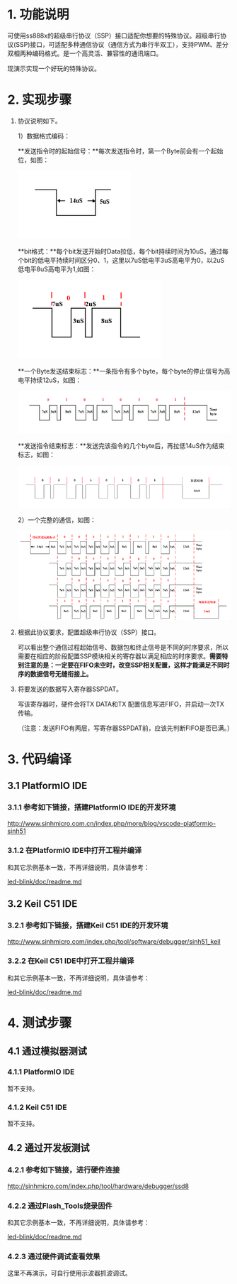 # 1. 功能说明
可使用ss888x的超级串行协议（SSP）接口适配你想要的特殊协议。超级串行协议(SSP)接口，可适配多种通信协议（通信方式为串行半双工），支持PWM、差分双相两种编码格式。是一个高灵活、兼容性的通讯端口。

现演示实现一个好玩的特殊协议。

# 2. 实现步骤

1. 协议说明如下。

   1）数据格式编码：

   **发送指令时的起始信号：**每次发送指令时，第一个Byte前会有一个起始位，如图：

   ![image](./ssp-hdq-test-StartFlag.GIF)

   **bit格式：**每个bit发送开始时Data拉低，每个bit持续时间为10uS，通过每个bit的低电平持续时间区分0、1，这里以7uS低电平3uS高电平为0，以2uS低电平8uS高电平为1,如图：

   ![image](./ssp-hdq-test-Data.GIF)

   **一个Byte发送结束标志：**一条指令有多个byte，每个byte的停止信号为高电平持续12uS，如图：

   ![image](./ssp-hdq-test-ByteStop.GIF)

   **发送指令结束标志：**发送完该指令的几个byte后，再拉低14uS作为结束标志，如图：

   ![image](./ssp-hdq-test-Stop.GIF)

   2）一个完整的通信，如图：

   ![image](./ssp-hdq-test-complete.GIF)

2. 根据此协议要求，配置超级串行协议（SSP）接口。

   可以看出整个通信过程起始信号、数据包和终止信号是不同的时序要求，所以需要在相应的阶段配置SSP模块相关的寄存器以满足相应的时序要求。**需要特别注意的是：一定要在FIFO未空时，改变SSP相关配置，这样才能满足不同时序的数据信号无缝衔接上。**

3. 将要发送的数据写入寄存器SSPDAT。

   写该寄存器时，硬件会将TX DATA和TX 配置信息写进FIFO，并启动一次TX传输。

   （注意：发送FIFO有两层，写寄存器SSPDAT前，应该先判断FIFO是否已满。）

# 3. 代码编译

## 3.1 PlatformIO IDE

### 3.1.1 参考如下链接，搭建PlatformIO IDE的开发环境

http://www.sinhmicro.com.cn/index.php/more/blog/vscode-platformio-sinh51

### 3.1.2 在PlatformIO IDE中打开工程并编译

和其它示例基本一致，不再详细说明，具体请参考：

[led-blink/doc/readme.md](../../led-blink/doc/readme.md)

## 3.2 Keil C51 IDE

### 3.2.1 参考如下链接，搭建Keil C51 IDE的开发环境

http://www.sinhmicro.com/index.php/tool/software/debugger/sinh51_keil

### 3.2.2 在Keil C51 IDE中打开工程并编译

和其它示例基本一致，不再详细说明，具体请参考：

[led-blink/doc/readme.md](../../led-blink/doc/readme.md)

# 4. 测试步骤

## 4.1 通过模拟器测试
### 4.1.1 PlatformIO IDE

暂不支持。

### 4.1.2 Keil C51 IDE
暂不支持。

## 4.2 通过开发板测试

### 4.2.1 参考如下链接，进行硬件连接

http://sinhmicro.com/index.php/tool/hardware/debugger/ssd8

### 4.2.2 通过Flash_Tools烧录固件

和其它示例基本一致，不再详细说明，具体请参考：

[led-blink/doc/readme.md](../../led-blink/doc/readme.md)

### 4.2.3 通过硬件调试查看效果

这里不再演示，可自行使用示波器抓波调试。

